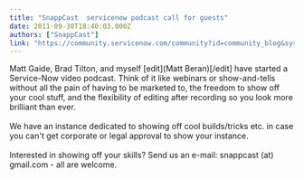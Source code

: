 ```yaml
---
title: "SnappCast  servicenow podcast call for guests"
date: 2011-09-30T18:40:03.000Z
authors: ["SnappCast"]
link: "https://community.servicenow.com/community?id=community_blog&sys_id=779dee69dbd0dbc01dcaf3231f9619a6"
---
```

<p>Matt Gaide, Brad Tilton, and myself [edit](Matt Beran)[/edit] have started a Service-Now video podcast. Think of it like webinars or show-and-tells without all the pain of having to be marketed to, the freedom to show off your cool stuff, and the flexibility of editing after recording so you look more brilliant than ever.<br /><br />We have an instance dedicated to showing off cool builds/tricks etc. in case you can't get corporate or legal approval to show your instance.<br /><br />Interested in showing off your skills? Send us an e-mail: snappcast (at) gmail.com - all are welcome.</p>